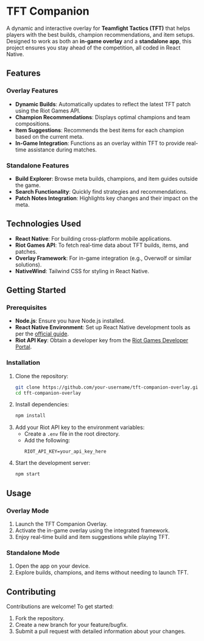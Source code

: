 # TFT Companion

A dynamic and interactive overlay for **Teamfight Tactics (TFT)** that helps players with the best builds, champion recommendations, and item setups. Designed to work as both an **in-game overlay** and a **standalone app**, this project ensures you stay ahead of the competition, all coded in React Native.

## Features

### Overlay Features
- **Dynamic Builds**: Automatically updates to reflect the latest TFT patch using the Riot Games API.
- **Champion Recommendations**: Displays optimal champions and team compositions.
- **Item Suggestions**: Recommends the best items for each champion based on the current meta.
- **In-Game Integration**: Functions as an overlay within TFT to provide real-time assistance during matches.

### Standalone Features
- **Build Explorer**: Browse meta builds, champions, and item guides outside the game.
- **Search Functionality**: Quickly find strategies and recommendations.
- **Patch Notes Integration**: Highlights key changes and their impact on the meta.

## Technologies Used
- **React Native**: For building cross-platform mobile applications.
- **Riot Games API**: To fetch real-time data about TFT builds, items, and patches.
- **Overlay Framework**: For in-game integration (e.g., Overwolf or similar solutions).
- **NativeWind**: Tailwind CSS for styling in React Native.

## Getting Started

### Prerequisites
- **Node.js**: Ensure you have Node.js installed.
- **React Native Environment**: Set up React Native development tools as per the [official guide](https://reactnative.dev/docs/environment-setup).
- **Riot API Key**: Obtain a developer key from the [Riot Games Developer Portal](https://developer.riotgames.com/).

### Installation
1. Clone the repository:
   ```bash
   git clone https://github.com/your-username/tft-companion-overlay.git
   cd tft-companion-overlay
   ```
2. Install dependencies:
   ```bash
   npm install
   ```
3. Add your Riot API key to the environment variables:
   - Create a `.env` file in the root directory.
   - Add the following:
     ```env
     RIOT_API_KEY=your_api_key_here
     ```
4. Start the development server:
   ```bash
   npm start
   ```

## Usage

### Overlay Mode
1. Launch the TFT Companion Overlay.
2. Activate the in-game overlay using the integrated framework.
3. Enjoy real-time build and item suggestions while playing TFT.

### Standalone Mode
1. Open the app on your device.
2. Explore builds, champions, and items without needing to launch TFT.

## Contributing
Contributions are welcome! To get started:
1. Fork the repository.
2. Create a new branch for your feature/bugfix.
3. Submit a pull request with detailed information about your changes.

